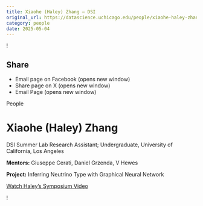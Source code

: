 ```yaml
---
title: Xiaohe (Haley) Zhang – DSI
original_url: https://datascience.uchicago.edu/people/xiaohe-haley-zhang
category: people
date: 2025-05-04
---
```


<!-- Table-like structure detected -->

!

## Share

* Email page on Facebook (opens new window)
* Share page on X (opens new window)
* Email Page (opens new window)

<!-- Table-like structure detected -->

People

# Xiaohe (Haley) Zhang

DSI Summer Lab Research Assistant; Undergraduate, University of California, Los Angeles

**Mentors:** Giuseppe Cerati, Daniel Grzenda, V Hewes

**Project:** Inferring Neutrino Type with Graphical Neural Network

[Watch Haley’s Symposium Video](https://youtu.be/TVJ5h7tCnjI)

!